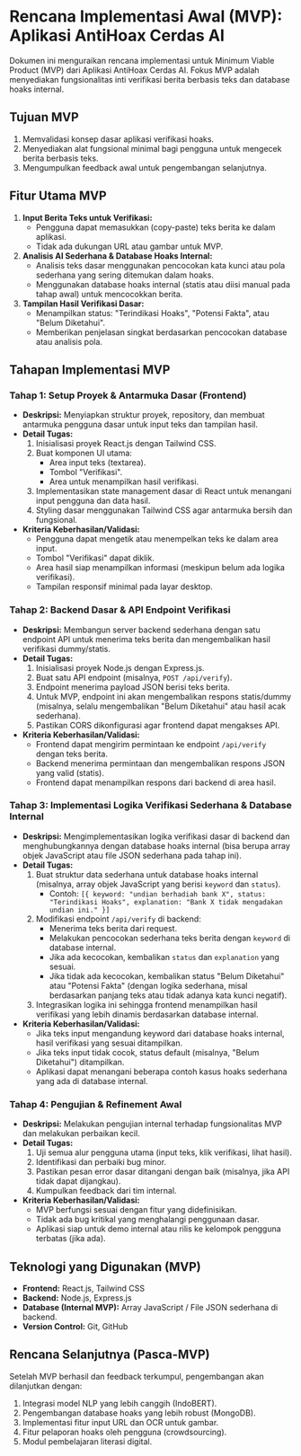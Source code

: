 # Rencana Implementasi Awal (MVP): Aplikasi AntiHoax Cerdas AI

Dokumen ini menguraikan rencana implementasi untuk Minimum Viable Product (MVP) dari Aplikasi AntiHoax Cerdas AI. Fokus MVP adalah menyediakan fungsionalitas inti verifikasi berita berbasis teks dan database hoaks internal.

## Tujuan MVP

1.  Memvalidasi konsep dasar aplikasi verifikasi hoaks.
2.  Menyediakan alat fungsional minimal bagi pengguna untuk mengecek berita berbasis teks.
3.  Mengumpulkan feedback awal untuk pengembangan selanjutnya.

## Fitur Utama MVP

1.  **Input Berita Teks untuk Verifikasi:**
    *   Pengguna dapat memasukkan (copy-paste) teks berita ke dalam aplikasi.
    *   Tidak ada dukungan URL atau gambar untuk MVP.
2.  **Analisis AI Sederhana & Database Hoaks Internal:**
    *   Analisis teks dasar menggunakan pencocokan kata kunci atau pola sederhana yang sering ditemukan dalam hoaks.
    *   Menggunakan database hoaks internal (statis atau diisi manual pada tahap awal) untuk mencocokkan berita.
3.  **Tampilan Hasil Verifikasi Dasar:**
    *   Menampilkan status: "Terindikasi Hoaks", "Potensi Fakta", atau "Belum Diketahui".
    *   Memberikan penjelasan singkat berdasarkan pencocokan database atau analisis pola.

## Tahapan Implementasi MVP

### Tahap 1: Setup Proyek & Antarmuka Dasar (Frontend)

*   **Deskripsi:** Menyiapkan struktur proyek, repository, dan membuat antarmuka pengguna dasar untuk input teks dan tampilan hasil.
*   **Detail Tugas:**
    1.  Inisialisasi proyek React.js dengan Tailwind CSS.
    2.  Buat komponen UI utama:
        *   Area input teks (textarea).
        *   Tombol "Verifikasi".
        *   Area untuk menampilkan hasil verifikasi.
    3.  Implementasikan state management dasar di React untuk menangani input pengguna dan data hasil.
    4.  Styling dasar menggunakan Tailwind CSS agar antarmuka bersih dan fungsional.
*   **Kriteria Keberhasilan/Validasi:**
    *   Pengguna dapat mengetik atau menempelkan teks ke dalam area input.
    *   Tombol "Verifikasi" dapat diklik.
    *   Area hasil siap menampilkan informasi (meskipun belum ada logika verifikasi).
    *   Tampilan responsif minimal pada layar desktop.

### Tahap 2: Backend Dasar & API Endpoint Verifikasi

*   **Deskripsi:** Membangun server backend sederhana dengan satu endpoint API untuk menerima teks berita dan mengembalikan hasil verifikasi dummy/statis.
*   **Detail Tugas:**
    1.  Inisialisasi proyek Node.js dengan Express.js.
    2.  Buat satu API endpoint (misalnya, `POST /api/verify`).
    3.  Endpoint menerima payload JSON berisi teks berita.
    4.  Untuk MVP, endpoint ini akan mengembalikan respons statis/dummy (misalnya, selalu mengembalikan "Belum Diketahui" atau hasil acak sederhana).
    5.  Pastikan CORS dikonfigurasi agar frontend dapat mengakses API.
*   **Kriteria Keberhasilan/Validasi:**
    *   Frontend dapat mengirim permintaan ke endpoint `/api/verify` dengan teks berita.
    *   Backend menerima permintaan dan mengembalikan respons JSON yang valid (statis).
    *   Frontend dapat menampilkan respons dari backend di area hasil.

### Tahap 3: Implementasi Logika Verifikasi Sederhana & Database Internal

*   **Deskripsi:** Mengimplementasikan logika verifikasi dasar di backend dan menghubungkannya dengan database hoaks internal (bisa berupa array objek JavaScript atau file JSON sederhana pada tahap ini).
*   **Detail Tugas:**
    1.  Buat struktur data sederhana untuk database hoaks internal (misalnya, array objek JavaScript yang berisi `keyword` dan `status`).
        *   Contoh: `[{ keyword: "undian berhadiah bank X", status: "Terindikasi Hoaks", explanation: "Bank X tidak mengadakan undian ini." }]`
    2.  Modifikasi endpoint `/api/verify` di backend:
        *   Menerima teks berita dari request.
        *   Melakukan pencocokan sederhana teks berita dengan `keyword` di database internal.
        *   Jika ada kecocokan, kembalikan `status` dan `explanation` yang sesuai.
        *   Jika tidak ada kecocokan, kembalikan status "Belum Diketahui" atau "Potensi Fakta" (dengan logika sederhana, misal berdasarkan panjang teks atau tidak adanya kata kunci negatif).
    3.  Integrasikan logika ini sehingga frontend menampilkan hasil verifikasi yang lebih dinamis berdasarkan database internal.
*   **Kriteria Keberhasilan/Validasi:**
    *   Jika teks input mengandung keyword dari database hoaks internal, hasil verifikasi yang sesuai ditampilkan.
    *   Jika teks input tidak cocok, status default (misalnya, "Belum Diketahui") ditampilkan.
    *   Aplikasi dapat menangani beberapa contoh kasus hoaks sederhana yang ada di database internal.

### Tahap 4: Pengujian & Refinement Awal

*   **Deskripsi:** Melakukan pengujian internal terhadap fungsionalitas MVP dan melakukan perbaikan kecil.
*   **Detail Tugas:**
    1.  Uji semua alur pengguna utama (input teks, klik verifikasi, lihat hasil).
    2.  Identifikasi dan perbaiki bug minor.
    3.  Pastikan pesan error dasar ditangani dengan baik (misalnya, jika API tidak dapat dijangkau).
    4.  Kumpulkan feedback dari tim internal.
*   **Kriteria Keberhasilan/Validasi:**
    *   MVP berfungsi sesuai dengan fitur yang didefinisikan.
    *   Tidak ada bug kritikal yang menghalangi penggunaan dasar.
    *   Aplikasi siap untuk demo internal atau rilis ke kelompok pengguna terbatas (jika ada).

## Teknologi yang Digunakan (MVP)

*   **Frontend:** React.js, Tailwind CSS
*   **Backend:** Node.js, Express.js
*   **Database (Internal MVP):** Array JavaScript / File JSON sederhana di backend.
*   **Version Control:** Git, GitHub

## Rencana Selanjutnya (Pasca-MVP)

Setelah MVP berhasil dan feedback terkumpul, pengembangan akan dilanjutkan dengan:

1.  Integrasi model NLP yang lebih canggih (IndoBERT).
2.  Pengembangan database hoaks yang lebih robust (MongoDB).
3.  Implementasi fitur input URL dan OCR untuk gambar.
4.  Fitur pelaporan hoaks oleh pengguna (crowdsourcing).
5.  Modul pembelajaran literasi digital.
